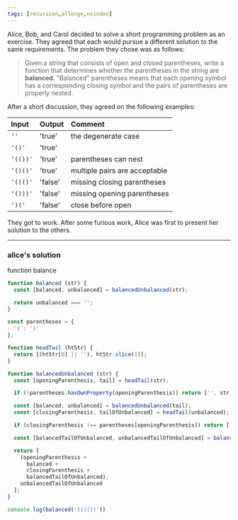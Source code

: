 ```yaml
---
tags: [recursion,allonge,noindex]
---
```


Alice, Bob, and Carol decided to solve a short programming problem as an exercise. They agreed that each would pursue a different solution to the same requirements. The problem they chose was as follows:

> Given a string that consists of open and closed parentheses, write a function that determines whether the parentheses in the string are **balanced**. "Balanced" parentheses means that each opening symbol has a corresponding closing symbol and the pairs of parentheses are properly nested.

After a short discussion, they agreed on the following examples:

|Input|Output|Comment|
|:----|:-----|:------|
|`''` |'true'  |the degenerate case|
|`'()'` |'true'  ||
|`'(())'`|'true'|parentheses can nest|
|`'()()'`|'true'|multiple pairs are acceptable|
|`'((()'`|'false'|missing closing parentheses|
|`'()))'`|'false'|missing opening parentheses|
|`')('`|'false'|close before open|

They got to work. After some furious work, Alice was first to present her solution to the others.

---

### alice's solution

function balance

```javascript
function balanced (str) {
  const [balanced, unbalanced] = balancedUnbalanced(str);

  return unbalanced === '';
}

const parentheses = {
  '(': ')'
};

function headTail (htStr) {
  return [(htStr[0] || ''), htStr.slice(1)];
}

function balancedUnbalanced (str) {
  const [openingParenthesis, tail] = headTail(str);

  if (!parentheses.hasOwnProperty(openingParenthesis)) return ['', str];

  const [balanced, unbalanced] = balancedUnbalanced(tail);
  const [closingParenthesis, tailOfUnbalanced] = headTail(unbalanced);

  if (closingParenthesis !== parentheses[openingParenthesis]) return ['', str];

  const [balancedTailOfUnbalanced, unbalancedTailOfUnbalanced] = balancedUnbalanced(tailOfUnbalanced);

  return [
    (openingParenthesis +
      balanced +
      closingParenthesis +
      balancedTailOfUnbalanced),
    unbalancedTailOfUnbalanced
  ];
}

console.log(balanced('(()())'))
```
